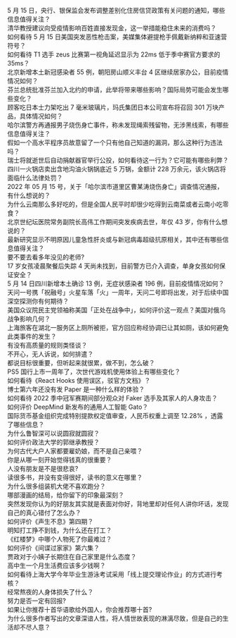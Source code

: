 5 月 15 日，央行、银保监会发布调整差别化住房信贷政策有关问题的通知，哪些信息值得关注？  
清华教授建议向受疫情影响百姓直接发现金，这一举措能稳住未来的消费吗？  
如何看待 5 月 15 日美国突发恶性枪击案，美媒集体避提枪手佩戴新纳粹和亚速营符号？  
如何看待 T1 选手 zeus 比赛第一视角延迟显示为 22ms 低于季中赛官方要求的 35ms？  
北京新增本土新冠感染者 55 例，朝阳房山顺义丰台 4 区继续居家办公，目前疫情情况如何？  
芬兰总统批准芬兰加入北约的申请，此举将带来哪些影响？国际局势可能会发生哪些变化？  
顾客吃日本士力架吃出 7 毫米玻璃片，玛氏集团日本公司宣布将召回 301 万块产品，具体情况如何？  
哈尔滨警方再通报男子烧伤身亡事件，称未发现绳索残留物，无涉黑线索，有哪些信息值得关注？  
假如一个高水平程序员故意留了一个只有他自己知道的漏洞，那么这种行为违法吗？  
瑞士将就逝世后自动捐献器官举行公投，如何看待这一行为？它可能有哪些利弊？  
四川一火锅店卖出含地沟油火锅锅底近 5 万锅，金额计 228 万余元，该火锅店将面临什么法律处罚？  
2022 年 05 月 15 号，关于「哈尔滨市道里区曹某涛烧伤身亡」调查情况通报，有什么想说的？  
为什么云南那么多好吃的，但是全国人民平时却很少吃得到云南菜或者云南小吃零食？  
北京世纪坛医院常务副院长高伟工作期间突发疾病去世，年仅 43 岁，你有什么想说的？  
最新研究显示不明原因儿童急性肝炎或与新冠病毒超级抗原相关，其中还有哪些信息值得关注？  
要不要去看多年没见的老师?  
17 岁女孩凌晨聚餐后失踪 4 天尚未找到，目前警方已介入调查，单身女孩如何保证安全？  
5 月 14 日四川新增本土确诊 13 例，无症状感染者 196 例，目前疫情情况如何？  
天问一号携「祝融号」火星车落「火」一周年，天问二号即将出发，对于后续中国深空探测你有何期待？  
美国众议院民主党领袖称美国「正处在战争中」，如何评价这一观点？美国对俄乌战争影响几何？  
上海旅客在湖北一服务区上厕所被拒，官方回应称经协调已让其如厕，该如何避免此类事件的发生？  
有没有高质量的规则类怪谈？  
不开心，无人诉说，如何排遣？  
都说目标很重要，但听起来就很累，做不到，怎么破？  
PS5 国行上市一周年了，次世代游戏机使用体验上有哪些变化？  
如何看待《React Hooks 使用误区，驳官方文档》？  
博士第六年还没有发 Paper 是一种什么样的体验？  
如何看待 2022 季中冠军赛期间部分观众对 Faker 选手及其家人的人身攻击？  
如何评价 DeepMind 新发布的通用人工智能 Gato？  
国际货币基金组织完成特别提款权定值审查，人民币权重上调至 12.28% ，透露了哪些信息？  
为什么鲁智深可以说圆寂就圆寂？  
如何评价政法大学的郭继承教授？  
为何古代大户人家都要雇奶娘，而不是自己亲喂？  
你是从哪一刻开始觉得钱真的很重要？  
人没有朋友是不是很悲哀?  
读很多书，并没有变得很好，读书的意义在哪里？  
为什么很多组装机大佬不喜欢跑分？  
哪部漫画的结局，给你留下的印象最深刻？  
突然发现你认为的好朋友其实就是表面对你好，背地里却对任何人讲你坏话，发现自己的真心错付了怎么办？  
如何评价《声生不息》第四期？  
明知打工挣不到钱，为什么还在打工？  
《红楼梦》中哪个人物死了你最难过？  
如何评价《间谍过家家》第六集？  
贾政对于小姨子长期住在自己家里是什么态度？  
高中生一个月生活费应该多少钱啊？  
如何看待上海大学今年毕业生游泳考试采用「线上提交理论作业」的方式进行考核？  
经常熬夜的人身体损失了什么？  
努力是否一定有回报?  
如果让你推荐十首华语歌给外国人，你会推荐哪十首?  
为什么很多作者写出的文章深谙人性，将人情世故表现的淋漓尽致，但是自己的生活却不尽人意？  
